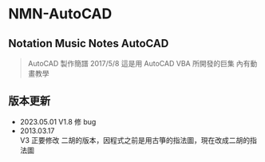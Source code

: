 # NMN-AutoCAD #
## Notation Music Notes AutoCAD ##
>AutoCAD 製作簡譜
>2017/5/8
>這是用 AutoCAD VBA 所開發的巨集
>內有動畫教學


## 版本更新
- 2023.05.01 V1.8 
修 bug
- 2013.03.17  
V3 正要修改 二胡的版本，因程式之前是用古箏的指法圖，現在改成二胡的指法圖